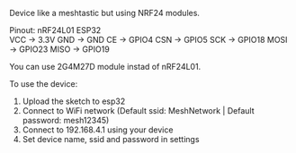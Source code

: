 Device like a meshtastic but using NRF24 modules.

Pinout:
nRF24L01    ESP32 </br>
VCC    ->   3.3V
GND    ->   GND
CE     ->   GPIO4
CSN    ->   GPIO5
SCK    ->   GPIO18
MOSI   ->   GPIO23
MISO   ->   GPIO19

You can use 2G4M27D module instad of nRF24L01.

To use the device:
1. Upload the sketch to esp32
2. Connect to WiFi network (Default ssid: MeshNetwork | Default password: mesh12345)
3. Connect to 192.168.4.1 using your device
4. Set device name, ssid and password in settings
